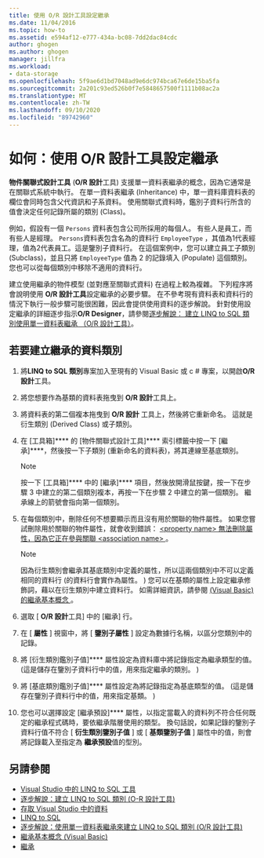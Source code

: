 ```yaml
---
title: 使用 O/R 設計工具設定繼承
ms.date: 11/04/2016
ms.topic: how-to
ms.assetid: e594af12-e777-434a-bc08-7dd2dac84cdc
author: ghogen
ms.author: ghogen
manager: jillfra
ms.workload:
- data-storage
ms.openlocfilehash: 5f9ae6d1bd7048ad9e6dc974bca67e6de15ba5fa
ms.sourcegitcommit: 2a201c93ed526b0f7e5848657500f1111b08ac2a
ms.translationtype: MT
ms.contentlocale: zh-TW
ms.lasthandoff: 09/10/2020
ms.locfileid: "89742960"
---
```

# <a name="how-to-configure-inheritance-by-using-the-or-designer"></a>如何：使用 O/R 設計工具設定繼承
**物件關聯式設計工具** (**O/R 設計**工具) 支援單一資料表繼承的概念，因為它通常是在關聯式系統中執行。 在單一資料表繼承 (Inheritance) 中，單一資料庫資料表的欄位會同時包含父代資訊和子系資料。 使用關聯式資料時，鑑別子資料行所含的值會決定任何記錄所屬的類別 (Class)。

例如，假設有一個 `Persons` 資料表包含公司所採用的每個人。 有些人是員工，而有些人是經理。 `Persons`資料表包含名為的資料行 `EmployeeType` ，其值為1代表經理，值為2代表員工。這是鑒別子資料行。 在這個案例中，您可以建立員工子類別 (Subclass)，並且只將 `EmployeeType` 值為 2 的記錄填入 (Populate) 這個類別。 您也可以從每個類別中移除不適用的資料行。

建立使用繼承的物件模型 (並對應至關聯式資料) 在過程上較為複雜。 下列程序將會說明使用 **O/R 設計工具**設定繼承的必要步驟。 在不參考現有資料表和資料行的情況下執行一般步驟可能很困難，因此會提供使用資料的逐步解說。 針對使用設定繼承的詳細逐步指示**O/R Designer**，請參閱[逐步解說： 建立 LINQ to SQL 類別使用單一資料表繼承 （O/R 設計工具）](../data-tools/walkthrough-creating-linq-to-sql-classes-by-using-single-table-inheritance-o-r-designer.md)。

## <a name="to-create-inherited-data-classes"></a>若要建立繼承的資料類別

1. 將**LINQ to SQL 類別**專案加入至現有的 Visual Basic 或 c # 專案，以開啟**O/R 設計**工具。

2. 將您想要作為基類的資料表拖曳到 **O/R 設計**工具上。

3. 將資料表的第二個複本拖曳到 **O/R 設計** 工具上，然後將它重新命名。 這就是衍生類別 (Derived Class) 或子類別。

4. 在 [工具箱]**** 的 [物件關聯式設計工具]**** 索引標籤中按一下 [繼承]****，然後按一下子類別 (重新命名的資料表)，將其連線至基底類別。

    > [!NOTE]
    > 按一下 [工具箱]**** 中的 [繼承]**** 項目，然後放開滑鼠按鍵，按一下在步驟 3 中建立的第二個類別複本，再按一下在步驟 2 中建立的第一個類別。 繼承線上的箭號會指向第一個類別。

5. 在每個類別中，刪除任何不想要顯示而且沒有用於關聯的物件屬性。 如果您嘗試刪除用於關聯的物件屬性，就會收到錯誤： [ \<property name> 無法刪除屬性，因為它正在參與關聯 \<association name> ](../data-tools/the-property-property-name-cannot-be-deleted-because-it-is-participating-in-the-association-association-name.md)。

    > [!NOTE]
    > 因為衍生類別會繼承其基底類別中定義的屬性，所以這兩個類別中不可以定義相同的資料行   (的資料行會實作為屬性。 ) 您可以在基類的屬性上設定繼承修飾詞，藉以在衍生類別中建立資料行。 如需詳細資訊，請參閱 [ (Visual Basic) 的繼承基本概念 ](/dotnet/visual-basic/programming-guide/language-features/objects-and-classes/inheritance-basics)。

6. 選取 [ **O/R 設計**工具] 中的 [繼承] 行。

7. 在 [ **屬性** ] 視窗中，將 [ **鑒別子屬性** ] 設定為數據行名稱，以區分您類別中的記錄。

8. 將 [衍生類別鑑別子值]**** 屬性設定為資料庫中將記錄指定為繼承類型的值。  (這是儲存在鑒別子資料行中的值，用來指定繼承的類別。 ) 

9. 將 [基底類別鑑別子值]**** 屬性設定為將記錄指定為基底類型的值。  (這是儲存在鑒別子資料行中的值，用來指定基類。 ) 

10. 您也可以選擇設定 [繼承預設]**** 屬性，以指定當載入的資料列不符合任何既定的繼承程式碼時，要依繼承階層使用的類型。 換句話說，如果記錄的鑒別子資料行值不符合 [ **衍生類別鑒別子值** ] 或 [ **基類鑒別子值** ] 屬性中的值，則會將記錄載入至指定為 **繼承預設**值的型別。

## <a name="see-also"></a>另請參閱

- [Visual Studio 中的 LINQ to SQL 工具](../data-tools/linq-to-sql-tools-in-visual-studio2.md)
- [逐步解說：建立 LINQ to SQL 類別 (O-R 設計工具)](how-to-create-linq-to-sql-classes-mapped-to-tables-and-views-o-r-designer.md)
- [存取 Visual Studio 中的資料](../data-tools/accessing-data-in-visual-studio.md)
- [LINQ to SQL](/dotnet/framework/data/adonet/sql/linq/index)
- [逐步解說：使用單一資料表繼承來建立 LINQ to SQL 類別 (O/R 設計工具) ](../data-tools/walkthrough-creating-linq-to-sql-classes-by-using-single-table-inheritance-o-r-designer.md)
- [繼承基本概念 (Visual Basic) ](/dotnet/visual-basic/programming-guide/language-features/objects-and-classes/inheritance-basics)
- [繼承](/dotnet/csharp/programming-guide/classes-and-structs/inheritance)
